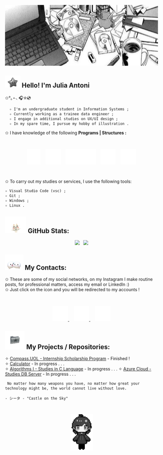 <div align="center">
    <img src="images/thumb.jpg" width="1000" height="200">
</div>

## <img src="images/img2.png" width="50" height="40"> Hello! I'm Julia Antoni

 ✩°｡⋆⸜ 🎧✮💿

      ✧ I'm an undergraduate student in Information Systems ;
      ✧ Currently working as a trainee data engineer ;
      ✧ I engage in additional studies on UX/UI design ;
      ✧ In my spare time, I pursue my hobby of illustration .

✩ I have knowledge of the following **Programs | Structures :**

&nbsp;

<div align="center">
    <img src="images/c icon.png" width="45" height="50">&nbsp; &nbsp;
    <img src="images/python icon.png" width="50" height="50">&nbsp; &nbsp;
    <img src="images/sql icon.png" width="100" height="50">&nbsp; &nbsp;
    <img src="images/html icon.png" width="50" height="50">&nbsp; &nbsp;
    <img src="images/css icon.png" width="50" height="50">
</div>

&nbsp;

✩ To carry out my studies or services, I use the following tools:

    ✧ Visual Studio Code (vsc) ;
    ✧ Git ;
    ✧ Windows ;
    ✧ Linux .

## <img src="images/img5.png" width="70" height="55"> GitHub Stats:

<p align="center">
  <img  width="50%" src="https://github-readme-stats.vercel.app/api?username=juliaantonii&theme=graywhite&show_icons=true" /> &nbsp;
  <img width="38%" src="https://github-readme-stats.vercel.app/api/top-langs/?username=juliaantonii&layout=compact&theme=graywhite" />
</p>

## <img src="images/img3.png" width="60" height="50"> My Contacts:

✩ These are some of my social networks, on my Instagram I make routine posts, for professional matters, access my email or LinkedIn :)\
✩ Just click on the icon and you will be redirected to my accounts !

&nbsp;

<div align="center">
    <a href="https://www.instagram.com/juliaantonii/?hl=pt">
        <img src="images/instagram icon.png" width="50" height="50">
    </a>&nbsp; &nbsp;
    <a href="mailto:juliaantonisaab@gmail.com">
        <img src="images/gmail icon.png" width="50" height="50">
    </a>&nbsp; &nbsp;
    <a href="https://www.linkedin.com/in/j%C3%BAlia-antoni/">
        <img src="images/linkedin icon.png" width="50" height="50">
    </a>
</div>

## <img src="images/img4.png" width="65" height="60"> My Projects / Repositories:

✧ [Compass.UOL - Internship Scholarship Program](https://github.com/juliaantonii/Compass.UOL---Internship-Scholarship-Program) - Finished !\
✧ [Calculator](https://github.com/juliaantonii/Calculator) - In progress . . .\
✧ [Algorithms I - Studies in C Language](https://github.com/juliaantonii/ALG-PROG) - In progress . . .
✧ [Azure Cloud - Studies DB Server](https://github.com/juliaantonii/AZURE) - In progress . . .

<p align="right">
    
     No matter how many weapons you have, no matter how great your technology might be, the world cannot live without love.
                                                                                             - シータ - "Castle on the Sky"
                                                                                             
</p>

&nbsp;

<div align="center">
    <img src="images/me in pixel.gif" min-width="50px" max-width="50px" width="75px">
</div>






